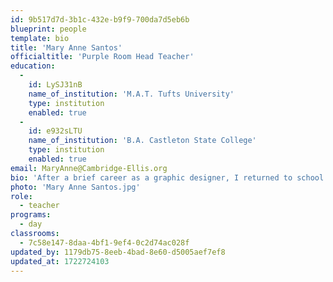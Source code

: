 ```yaml
---
id: 9b517d7d-3b1c-432e-b9f9-700da7d5eb6b
blueprint: people
template: bio
title: 'Mary Anne Santos'
officialtitle: 'Purple Room Head Teacher'
education:
  -
    id: LySJ31nB
    name_of_institution: 'M.A.T. Tufts University'
    type: institution
    enabled: true
  -
    id: e932sLTU
    name_of_institution: 'B.A. Castleton State College'
    type: institution
    enabled: true
email: MaryAnne@Cambridge-Ellis.org
bio: 'After a brief career as a graphic designer, I returned to school to live out my dream as a Reggio-inspired educator of young children. I’m passionate about fostering relationships in the CES community and creating warm, nurturing environments for the children to explore and connect with each day. I love working with preschool children as they make connections and share their perspectives. Outside of work, I enjoy traveling with my husband and daughter, as well as spending time on the beaches of New England and beyond.'
photo: 'Mary Anne Santos.jpg'
role:
  - teacher
programs:
  - day
classrooms:
  - 7c58e147-8daa-4bf1-9ef4-0c2d74ac028f
updated_by: 1179db75-8eeb-4bad-8e60-d5005aef7ef8
updated_at: 1722724103
---
```

